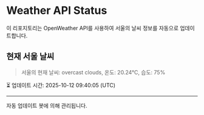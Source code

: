 
# Weather API Status

이 리포지토리는 OpenWeather API를 사용하여 서울의 날씨 정보를 자동으로 업데이트합니다.

## 현재 서울 날씨
> 서울의 현재 날씨: overcast clouds, 온도: 20.24°C, 습도: 75%

⏳ 업데이트 시간: 2025-10-12 09:40:05 (UTC)

---
자동 업데이트 봇에 의해 관리됩니다.
